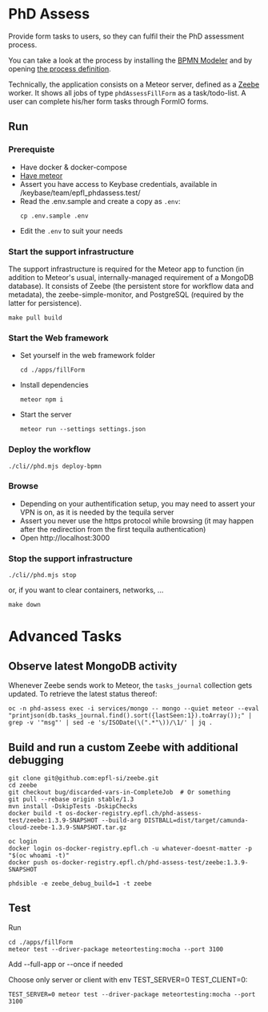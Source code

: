 # PhD Assess

Provide form tasks to users, so they can fulfil their the PhD assessment process.

You can take a look at the process by installing the [BPMN Modeler](https://camunda.com/download/modeler/) and by opening [the process definition](bpmn-model/phdAssessProcess.bpmn).

Technically, the application consists on a Meteor server, defined as a [Zeebe](https://zeebe.io) worker. It shows all jobs of type `phdAssessFillForm` as a task/todo-list. A user can complete his/her form tasks through FormIO forms.

## Run

### Prerequiste

- Have docker & docker-compose
- [Have meteor](https://www.meteor.com/developers/install)
- Assert you have access to Keybase credentials, available in /keybase/team/epfl_phdassess.test/
- Read the .env.sample and create a copy as `.env`:
  ```
  cp .env.sample .env
  ```
- Edit the `.env` to suit your needs

### Start the support infrastructure

The support infrastructure is required for the Meteor app to function (in addition to Meteor's usual, internally-managed requirement of a MongoDB database). It consists of Zeebe (the persistent store for workflow data and metadata), the zeebe-simple-monitor, and PostgreSQL (required by the latter for persistence).

```
make pull build
```

### Start the Web framework

  - Set yourself in the web framework folder
    ```
    cd ./apps/fillForm
    ```
  - Install dependencies
    ```
    meteor npm i
    ```
  - Start the server
    ```
    meteor run --settings settings.json
    ```

### Deploy the workflow
  ```
  ./cli//phd.mjs deploy-bpmn
  ```

### Browse

  - Depending on your authentification setup, you may need to assert your VPN is on, as it is needed by the tequila server
  - Assert you never use the https protocol while browsing (it may happen after the redirection from the first tequila authentication)
  - Open http://localhost:3000

### Stop the support infrastructure

```
./cli//phd.mjs stop
```
or, if you want to clear containers, networks, ...
```
make down
```

# Advanced Tasks

## Observe latest MongoDB activity

Whenever Zeebe sends work to Meteor, the `tasks_journal` collection gets updated. To retrieve the latest status thereof:

```
oc -n phd-assess exec -i services/mongo -- mongo --quiet meteor --eval "printjson(db.tasks_journal.find().sort({lastSeen:1}).toArray());" | grep -v '"msg"' | sed -e 's/ISODate(\(".*"\))/\1/' | jq .
```

## Build and run a custom Zeebe with additional debugging

```
git clone git@github.com:epfl-si/zeebe.git
cd zeebe
git checkout bug/discarded-vars-in-CompleteJob  # Or something
git pull --rebase origin stable/1.3
mvn install -DskipTests -DskipChecks
docker build -t os-docker-registry.epfl.ch/phd-assess-test/zeebe:1.3.9-SNAPSHOT --build-arg DISTBALL=dist/target/camunda-cloud-zeebe-1.3.9-SNAPSHOT.tar.gz

oc login
docker login os-docker-registry.epfl.ch -u whatever-doesnt-matter -p "$(oc whoami -t)"
docker push os-docker-registry.epfl.ch/phd-assess-test/zeebe:1.3.9-SNAPSHOT

phdsible -e zeebe_debug_build=1 -t zeebe
```

## Test

Run
```
cd ./apps/fillForm
meteor test --driver-package meteortesting:mocha --port 3100
```

Add --full-app or --once if needed

Choose only server or client with env TEST_SERVER=0 TEST_CLIENT=0:
```
TEST_SERVER=0 meteor test --driver-package meteortesting:mocha --port 3100
```
